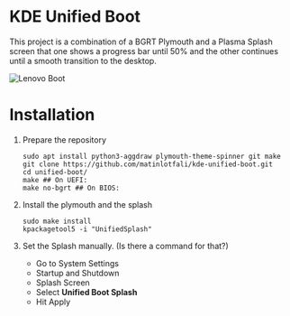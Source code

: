 # KDE Unified Boot

This project is a combination of a BGRT Plymouth and a Plasma Splash screen
that one shows a progress bar until 50% and the other continues until a smooth transition to the desktop.

![Lenovo Boot](https://j.gifs.com/q7Bv4G.gif)

# Installation
1. Prepare the repository
    
       sudo apt install python3-aggdraw plymouth-theme-spinner git make
       git clone https://github.com/matinlotfali/kde-unified-boot.git    
       cd unified-boot/        
       make ## On UEFI:        
       make no-bgrt ## On BIOS:
    
2. Install the plymouth and the splash

       sudo make install
       kpackagetool5 -i "UnifiedSplash"    

3. Set the Splash manually. (Is there a command for that?)

    - Go to System Settings
    - Startup and Shutdown
    - Splash Screen
    - Select **Unified Boot Splash**
    - Hit Apply
